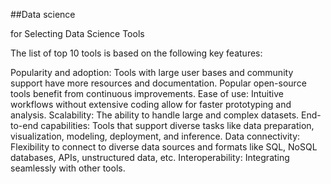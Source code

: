 ##Data science

 for Selecting Data Science Tools

The list of top 10 tools is based on the following key features:

Popularity and adoption: Tools with large user bases and community support have more resources and documentation. Popular open-source tools benefit from continuous improvements.
Ease of use: Intuitive workflows without extensive coding allow for faster prototyping and analysis.
Scalability: The ability to handle large and complex datasets.
End-to-end capabilities: Tools that support diverse tasks like data preparation, visualization, modeling, deployment, and inference.
Data connectivity: Flexibility to connect to diverse data sources and formats like SQL, NoSQL databases, APIs, unstructured data, etc.
Interoperability: Integrating seamlessly with other tools.